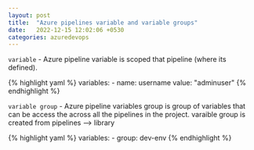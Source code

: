 ```yaml
---
layout: post
title:  "Azure pipelines variable and variable groups"
date:   2022-12-15 12:02:06 +0530
categories: azuredevops
---
```

`variable` - Azure pipeline variable is scoped that pipeline (where its defined).

{% highlight yaml %}
  variables:
    - name: username
      value: "adminuser"
{% endhighlight %}

`variable group` - Azure pipeline variables group is group of variables that can be access the across all the pipelines in the project. varaible group is created from pipelines --> library

{% highlight yaml %}
  variables:
    - group: dev-env
{% endhighlight %}